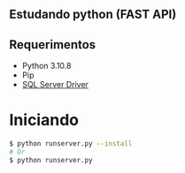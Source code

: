 
## Estudando python (FAST API)

## Requerimentos

- Python 3.10.8
- Pip
- [SQL Server Driver](https://github.com/mkleehammer/pyodbc/wiki/Connecting-to-SQL-Server-from-Windows)

# Iniciando

```bash
$ python runserver.py --install 
# Or
$ python runserver.py
```